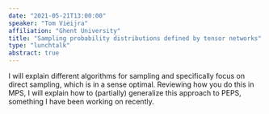 ```yaml
---
date: "2021-05-21T13:00:00"
speaker: "Tom Vieijra"
affiliation: "Ghent University"
title: "Sampling probability distributions defined by tensor networks"
type: "lunchtalk"
abstract: true
---
```


I will explain different algorithms for sampling and specifically focus on direct sampling, which is in a sense optimal. 
Reviewing how you do this in MPS, I will explain how to (partially) generalize this approach to PEPS, something I have been working on recently.
